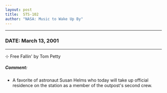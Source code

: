 ```yaml
---
layout: post
title:  STS-102
author: "NASA: Music to Wake Up By"
---
```


----
### DATE: March 13, 2001
----
⊹ Free Fallin' by Tom Petty

##### Comment:
* A favorite of astronaut Susan Helms who today will take up official residence on the station as a member of the outpost's second crew.
